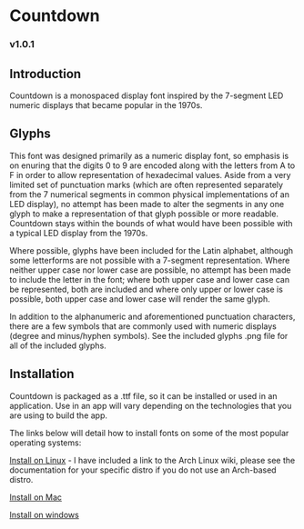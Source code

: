 # Countdown

### v1.0.1

## Introduction

Countdown is a monospaced display font inspired by the 7-segment LED numeric displays that became popular in the 1970s.

## Glyphs

This font was designed primarily as a numeric display font, so emphasis is on enuring that the digits 0 to 9 are encoded along with the letters from A to F in order to allow representation of hexadecimal values. Aside from a very limited set of punctuation marks (which are often represented separately from the 7 numerical segments in common physical implementations of an LED display), no attempt has been made to alter the segments in any one glyph to make a representation of that glyph possible or more readable. Countdown stays within the bounds of what would have been possible with a typical LED display from the 1970s.

Where possible, glyphs have been included for the Latin alphabet, although some letterforms are not possible with a 7-segment representation. Where neither upper case nor lower case are possible, no attempt has been made to include the letter in the font; where both upper case and lower case can be represented, both are included and where only upper or lower case is possible, both upper case and lower case will render the same glyph.

In addition to the alphanumeric and aforementioned punctuation characters, there are a few symbols that are commonly used with numeric displays (degree and minus/hyphen symbols). See the included glyphs .png file for all of the included glyphs.

## Installation

Countdown is packaged as a .ttf file, so it can be installed or used in an application. Use in an app will vary depending on the technologies that you are using to build the app.

The links below will detail how to install fonts on some of the most popular operating systems:

[Install on Linux](https://wiki.archlinux.org/title/fonts) - I have included a link to the Arch Linux wiki, please see the documentation for your specific distro if you do not use an Arch-based distro.

[Install on Mac](https://support.apple.com/en-gb/HT201749)

[Install on windows](https://support.microsoft.com/en-us/office/add-a-font-b7c5f17c-4426-4b53-967f-455339c564c1)
